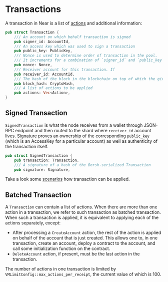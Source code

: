 # Transactions

A transaction in Near is a list of [actions](Actions.md) and additional information:

```rust
pub struct Transaction {
    /// An account on which behalf transaction is signed
    pub signer_id: AccountId,
    /// An access key which was used to sign a transaction
    pub public_key: PublicKey,
    /// Nonce is used to determine order of transaction in the pool.
    /// It increments for a combination of `signer_id` and `public_key`
    pub nonce: Nonce,
    /// Receiver account for this transaction. If
    pub receiver_id: AccountId,
    /// The hash of the block in the blockchain on top of which the given transaction is valid
    pub block_hash: CryptoHash,
    /// A list of actions to be applied
    pub actions: Vec<Action>,
}
```

## Signed Transaction

`SignedTransaction` is what the node receives from a wallet through JSON-RPC endpoint and then routed to the shard where `receiver_id` account lives. Signature proves an ownership of the corresponding `public_key` (which is an AccessKey for a particular account) as well as authenticity of the transaction itself.

```rust
pub struct SignedTransaction {
    pub transaction: Transaction,
    /// A signature of a hash of the Borsh-serialized Transaction
    pub signature: Signature,
```

Take a look some [scenarios](Scenarios/Scenarios.md) how transaction can be applied.

## Batched Transaction

A `Transaction` can contain a list of actions. When there are more than one action in a transaction, we refer to such
transaction as batched transaction. When such a transaction is applied, it is equivalent to applying each of the actions
separately, except:
* After processing a `CreateAccount` action, the rest of the action is applied on behalf of the account that is just created.
This allows one to, in one transaction, create an account, deploy a contract to the account, and call some initialization
function on the contract.
* `DeleteAccount` action, if present, must be the last action in the transaction.

The number of actions in one transaction is limited by `VMLimitConfig::max_actions_per_receipt`, the current value of which
is 100.
